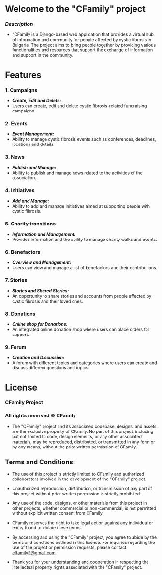 # Welcome to the "CFamily" project
### ***Description***
- "CFamily is a Django-based web application that provides a virtual hub of information and community for people affected by cystic fibrosis in Bulgaria. The project aims to bring people together by providing various functionalities and resources that support the exchange of information and support in the community.

# Features
### 1. Campaigns
- ***Create, Edit and Delete:***
- Users can create, edit and delete cystic fibrosis-related fundraising campaigns.
### 2. Events
- ***Event Management:***
- Ability to manage cystic fibrosis events such as conferences, deadlines, locations and details.
### 3. News
- ***Publish and Manage:***
- Ability to publish and manage news related to the activities of the association.
### 4. Initiatives
- ***Add and Manage:***
- Ability to add and manage initiatives aimed at supporting people with cystic fibrosis.
### 5. Charity transitions
- ***Information and Management:***
- Provides information and the ability to manage charity walks and events.
### 6. Benefactors
- ***Overview and Management:***
- Users can view and manage a list of benefactors and their contributions.
### 7. Stories
- ***Stories and Shared Stories:***
- An opportunity to share stories and accounts from people affected by cystic fibrosis and their loved ones.
### 8. Donations
- ***Online shop for Donations:***
- An integrated online donation shop where users can place orders for support.
### 9. Forum
- ***Creation and Discussion:***
- A forum with different topics and categories where users can create and discuss different questions and topics.

# License
### CFamily Project
### All rights reserved © CFamily

- The "CFamily" project and its associated codebase, designs, and assets are the exclusive property of CFamily. No part of this project, including but not limited to code, design elements, or any other associated materials, may be reproduced, distributed, or transmitted in any form or by any means, without the prior written permission of CFamily.

## Terms and Conditions:

- The use of this project is strictly limited to CFamily and authorized collaborators involved in the development of the "CFamily" project.

- Unauthorized reproduction, distribution, or transmission of any part of this project without prior written permission is strictly prohibited.

- Any use of the code, designs, or other materials from this project in other projects, whether commercial or non-commercial, is not permitted without explicit written consent from CFamily.

- CFamily reserves the right to take legal action against any individual or entity found to violate these terms.

- By accessing and using the "CFamily" project, you agree to abide by the terms and conditions outlined in this license. For inquiries regarding the use of the project or permission requests, please contact cffamily9@gmail.com.

- Thank you for your understanding and cooperation in respecting the intellectual property rights associated with the "CFamily" project.